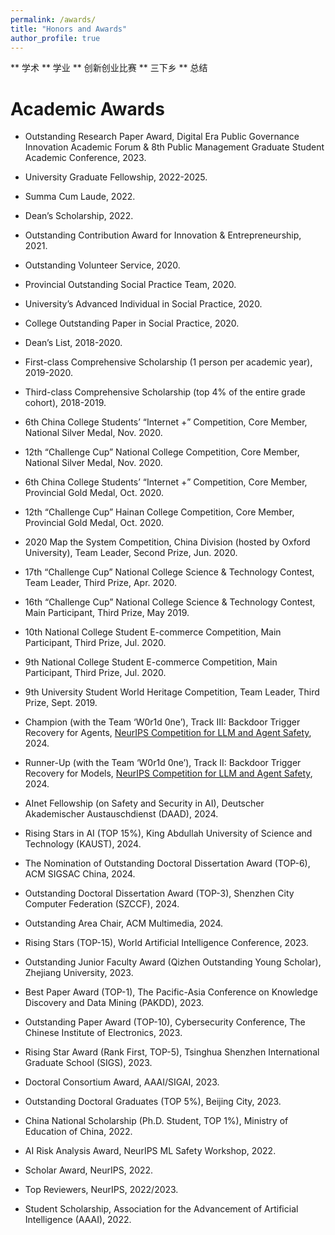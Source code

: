 ```yaml
---
permalink: /awards/
title: "Honors and Awards"
author_profile: true
---
```

** 学术
** 学业
** 创新创业比赛
** 三下乡
** 总结

# Academic Awards
- Outstanding Research Paper Award, Digital Era Public Governance Innovation Academic Forum & 8th Public Management Graduate Student Academic Conference, 2023.
- University Graduate Fellowship, 2022-2025.
- Summa Cum Laude, 2022.
- Dean’s Scholarship, 2022.
- Outstanding Contribution Award for Innovation & Entrepreneurship, 2021.
- Outstanding Volunteer Service, 2020.
- Provincial Outstanding Social Practice Team, 2020.
- University’s Advanced Individual in Social Practice, 2020.
- College Outstanding Paper in Social Practice, 2020.
- Dean’s List, 2018-2020.
- First-class Comprehensive Scholarship (1 person per academic year), 2019-2020.
- Third-class Comprehensive Scholarship (top 4% of the entire grade cohort), 2018-2019.

- 6th China College Students’ “Internet +” Competition, Core Member, National Silver Medal, Nov. 2020.
- 12th “Challenge Cup” National College Competition, Core Member, National Silver Medal, Nov. 2020.
- 6th China College Students’ “Internet +” Competition, Core Member, Provincial Gold Medal, Oct. 2020.
- 12th “Challenge Cup” Hainan College Competition, Core Member, Provincial Gold Medal, Oct. 2020.
- 2020 Map the System Competition, China Division (hosted by Oxford University), Team Leader, Second Prize, Jun. 2020.
- 17th “Challenge Cup” National College Science & Technology Contest, Team Leader, Third Prize, Apr. 2020.
- 16th “Challenge Cup” National College Science & Technology Contest, Main Participant, Third Prize, May 2019.
- 10th National College Student E-commerce Competition, Main Participant, Third Prize, Jul. 2020.
- 9th National College Student E-commerce Competition, Main Participant, Third Prize, Jul. 2020.
- 9th University Student World Heritage Competition, Team Leader, Third Prize, Sept. 2019.







- Champion (with the Team ‘W0r1d 0ne’), Track III: Backdoor Trigger Recovery for Agents, [NeurIPS Competition for LLM and Agent Safety](https://www.llmagentsafetycomp24.com/leaderboards/), 2024.
- Runner-Up (with the Team ‘W0r1d 0ne’), Track II: Backdoor Trigger Recovery for Models, [NeurIPS Competition for LLM and Agent Safety](https://www.llmagentsafetycomp24.com/leaderboards/), 2024.
- AInet Fellowship (on Safety and Security in AI), Deutscher Akademischer Austauschdienst (DAAD), 2024.
- Rising Stars in AI (TOP 15%), King Abdullah University of Science and Technology (KAUST), 2024.
- The Nomination of Outstanding Doctoral Dissertation Award (TOP-6), ACM SIGSAC China, 2024.
- Outstanding Doctoral Dissertation Award (TOP-3), Shenzhen City Computer Federation (SZCCF), 2024.
- Outstanding Area Chair, ACM Multimedia, 2024.
- Rising Stars (TOP-15), World Artificial Intelligence Conference, 2023.
- Outstanding Junior Faculty Award (Qizhen Outstanding Young Scholar), Zhejiang University, 2023.
- Best Paper Award (TOP-1), The Pacific-Asia Conference on Knowledge Discovery and Data Mining (PAKDD), 2023.
- Outstanding Paper Award (TOP-10), Cybersecurity Conference, The Chinese Institute of Electronics, 2023.
- Rising Star Award (Rank First, TOP-5), Tsinghua Shenzhen International Graduate School (SIGS), 2023.
- Doctoral Consortium Award, AAAI/SIGAI, 2023.
- Outstanding Doctoral Graduates (TOP 5%), Beijing City, 2023.
- China National Scholarship (Ph.D. Student, TOP 1%), Ministry of Education of China, 2022.
- AI Risk Analysis Award, NeurIPS ML Safety Workshop, 2022.
- Scholar Award, NeurIPS, 2022.
- Top Reviewers, NeurIPS, 2022/2023.
- Student Scholarship, Association for the Advancement of Artificial Intelligence (AAAI), 2022.
